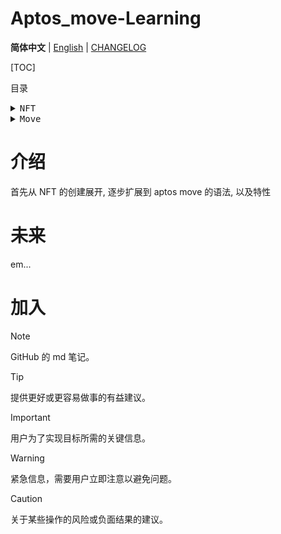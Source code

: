 <a name="readme-top"></a>

# Aptos_move-Learning

**简体中文** | [English](Docs/en/README.md) | [CHANGELOG](Docs/CHANGELOG.md)

[TOC]

目录

<details>

<summary><kbd>NFT</kbd></summary>

- [创建第一个 NFT](./NFT/create_one_nft/): 一个简单功能的 NFT mnt 合约, 一次只能创建一个, 并且不能重复创建, 没有错误处理

- [创建一个将 burn 保存在对象里面的 NFT](./NFT/create_one_nft_with_an_object/): 这是上一个版本的优化版本, 创建了一个 object, 用于存储引用和其他内容

- [创建不同的 NFT](./NFT/create_different_NFT/): 这是上一个版本的优化版本, 创建了一个 object, 用于存储引用和设置不同的 NFT 视图

- [使用 init_module 初始化模块](./NFT/create_nft_with_init_moudle_function/): 使用了 init_module, 以去掉 mint NFT 是的多余且容易误解的操作

- [创建 NFT 时主动设置 NFT 的内容](./NFT/create_nft_and_add_string/): 可以在创建 NFT 时设置 NFT 的内容,

</details>

<details>

<summary><kbd>Move</kbd></summary>

- [基础](./Move/): Move 基础语法

- [语法特性](./Move/language_feature): Move 语法特性

</details>

# 介绍

首先从 NFT 的创建展开, 逐步扩展到 aptos move 的语法, 以及特性

# 未来

em...

# 加入

> [!NOTE]
> GitHub 的 md 笔记。

> [!TIP]
> 提供更好或更容易做事的有益建议。

> [!IMPORTANT]
> 用户为了实现目标所需的关键信息。

> [!WARNING]
> 紧急信息，需要用户立即注意以避免问题。

> [!CAUTION]
> 关于某些操作的风险或负面结果的建议。
